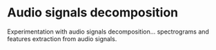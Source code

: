 # Audio signals decomposition
Experimentation with audio signals decomposition... spectrograms and features extraction from audio signals.

